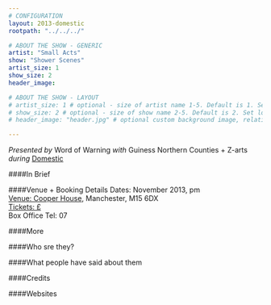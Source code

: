 ```yaml
---
# CONFIGURATION
layout: 2013-domestic
rootpath: "../../../"

# ABOUT THE SHOW - GENERIC
artist: "Small Acts"
show: "Shower Scenes"
artist_size: 1
show_size: 2
header_image:

# ABOUT THE SHOW - LAYOUT
# artist_size: 1 # optional - size of artist name 1-5. Default is 1. Set longer names to lower values
# show_size: 2 # optional - size of show name 2-5. Default is 2. Set longer names to lower values
# header_image: "header.jpg" # optional custom background image, relative to current page

---
```

*Presented by* Word of Warning *with* Guiness Northern Counties + Z-arts       
*during* [Domestic](/current/2013-domestic/index.html)        

####In Brief
        
####Venue + Booking Details
Dates: November 2013, pm   
[Venue: Cooper House](), Manchester, M15 6DX    
[Tickets: £]()    
Box Office Tel: 07     
         
####More      
       
####Who sre they?    
              
####What people have said about them       

####Credits        
        
####Websites        
